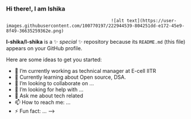 ###                                                           Hi there!, I am Ishika 
                                            ![alt text](https://user-images.githubusercontent.com/100770197/222944539-804251dd-e172-45e9-8f49-36635259362e.png)

**I-shika/I-shika** is a ✨ _special_ ✨ repository because its `README.md` (this file) appears on your GitHub profile.

Here are some ideas to get you started:

- 🔭 I’m currently working as technical manager at E-cell IITR
- 🌱 Currently learning about Open source, DSA.
- 👯 I’m looking to collaborate on ...
- 🤔 I’m looking for help with ...
- 💬 Ask me about tech related
- 📫 How to reach me: ...
- ⚡ Fun fact: ...
 -->
